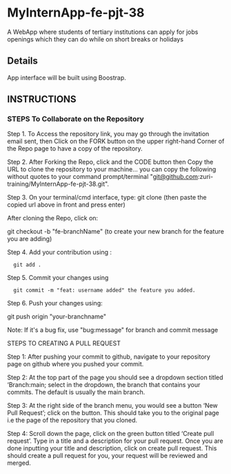 # MyInternApp-fe-pjt-38
A WebApp where students of tertiary institutions can apply for jobs openings which they can do while on short breaks or holidays

## Details
  App interface will be built using Boostrap.

## INSTRUCTIONS
### STEPS To Collaborate on the Repository

Step 1. To Access the repository link, you may go through the invitation email sent, then Click on the FORK button on the upper right-hand Corner of the Repo page to have a copy of the repository.

Step 2. After Forking the Repo, click and the CODE button then Copy the URL to clone the repository to your machine... you can copy the following without quotes to your command prompt/terminal "git@github.com:zuri-training/MyInternApp-fe-pjt-38.git".

Step 3. On your terminal/cmd interface, type: git clone (then paste the copied url above in front and press enter) 

After cloning the Repo, click on:

git checkout -b "fe-branchName" (to create your new branch for the feature you are adding)

Step 4. Add your contribution using :

      git add .

Step 5. Commit your changes using

      git commit -m "feat: username added" the feature you added.

Step 6. Push your changes using:

git push origin "your-branchname"

Note: If it's a bug fix, use "bug:message" for branch and commit message

STEPS TO CREATING A PULL REQUEST

Step 1: After pushing your commit to github, navigate to your repository page on github where you pushed your commit.

Step 2: At the top part of the page you should see a dropdown section titled ‘Branch:main; select in the dropdown, the branch that contains your commits. The default is usually the main branch.

Step 3: At the right side of the branch menu, you would see a button ‘New Pull Request’; click on the button. This should take you to the original page i.e the page of the repository that you cloned.

Step 4: Scroll down the page, click on the green button titled ‘Create pull request’. Type in a title and a description for your pull request. Once you are done inputting your title and description, click on create pull request. This should create a pull request for you, your request will be reviewed and merged.